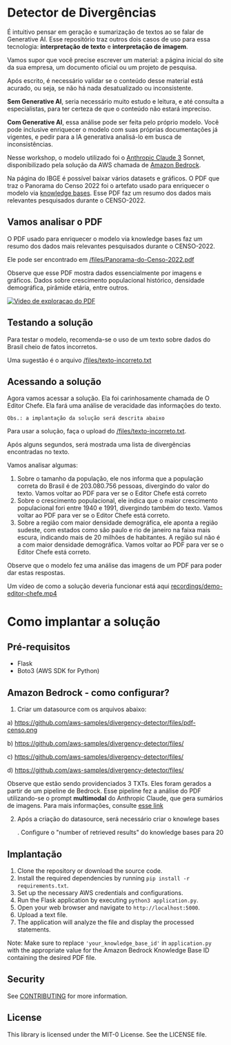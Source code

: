 # Detector de Divergências

É intuitivo pensar em geração e sumarização de textos ao se falar de Generative AI. 
Esse repositório traz outros dois casos de uso para essa tecnologia: **interpretação de texto** e **interpretação de imagem**.

Vamos supor que você precise escrever um material: a página inicial do site da sua empresa, um documento oficial ou um projeto de pesquisa. 

Após escrito, é necessário validar se o conteúdo desse material está acurado, ou seja, se não há nada desatualizado ou inconsistente. 

**Sem Generative AI**, seria necessário muito estudo e leitura, e até consulta a especialistas, para ter certeza de que o conteúdo não estará impreciso. 

**Com Generative AI**, essa análise pode ser feita pelo próprio modelo. Você pode inclusive enriquecer o modelo com suas próprias documentações já vigentes, e pedir para a IA generativa analisá-lo em busca de inconsistências.

Nesse workshop, o modelo utilizado foi o [Anthropic Claude 3](https://aws.amazon.com/pt/bedrock/claude/) Sonnet, disponibilizado pela solução da AWS chamada de [Amazon Bedrock](https://aws.amazon.com/pt/bedrock).

Na página do IBGE é possível baixar vários datasets e gráficos. O PDF que traz o Panorama do Censo 2022 foi o artefato usado para enriquecer o modelo via [knowledge bases](https://aws.amazon.com/pt/bedrock/knowledge-bases/). Esse PDF faz um resumo dos dados mais relevantes pesquisados durante o CENSO-2022.


## Vamos analisar o PDF


O PDF usado para enriquecer o modelo via knowledge bases faz um resumo dos dados mais relevantes pesquisados durante o CENSO-2022.

Ele pode ser encontrado em [/files/Panorama-do-Censo-2022.pdf](https://github.com/aws-samples/divergency-detector/files/Panorama-do-Censo-2022.pdf)

Observe que esse PDF mostra dados essencialmente por imagens e gráficos. Dados sobre crescimento populacional histórico, densidade demográfica, pirâmide etária, entre outros. 


[![Video de exploracao do PDF](https://github.com/aws-samples/divergency-detector/files/pdf-censo.png)](https://github.com/aws-samples/divergency-detector/recordings/demo-explanation.mov "CENSO")


## Testando a solução

Para testar o modelo, recomenda-se o uso de um texto sobre dados do Brasil cheio de fatos incorretos.

Uma sugestão é o arquivo [/files/texto-incorreto.txt](https://github.com/aws-samples/divergency-detector/files/texto-incorreto.txt)


## Acessando a solução


Agora vamos acessar a solução. Ela foi carinhosamente chamada de O Editor Chefe. Ela fará uma análise de veracidade das informações do texto.

    Obs.: a implantação da solução será descrita abaixo 

Para usar a solução, faça o upload do [/files/texto-incorreto.txt](https://github.com/aws-samples/divergency-detector/files/texto-incorreto.txt). 

Após alguns segundos, será mostrada uma lista de divergências encontradas no texto. 

Vamos analisar algumas:
1) Sobre o tamanho da população, ele nos informa que a população correta do Brasil é de 203.080.756 pessoas, divergindo do valor do texto. Vamos voltar ao PDF para ver se o Editor Chefe está correto
2) Sobre o crescimento populacional, ele indica que o maior crescimento populacional fori entre 1940 e 1991, divergindo também do texto. Vamos voltar ao PDF para ver se o Editor Chefe está correto.
3) Sobre a região com maior densidade demográfica, ele aponta a região sudeste, com estados como são paulo e rio de janeiro na faixa mais escura, indicando mais de 20 milhões de habitantes. A região sul não é a com maior densidade demográfica. Vamos voltar ao PDF para ver se o Editor Chefe está correto.
   
Observe que o modelo fez uma análise das imagens de um PDF para poder dar estas respostas.

Um vídeo de como a solução deveria funcionar está aqui [recordings/demo-editor-chefe.mp4](https://github.com/aws-samples/divergency-detector/recordings/demo-editor-chefe.mp4)


# Como implantar a solução

## Pré-requisitos

- Flask
- Boto3 (AWS SDK for Python)

## Amazon Bedrock - como configurar? 

1) Criar um datasource com os arquivos abaixo:

a) https://github.com/aws-samples/divergency-detector/files/pdf-censo.png

b) https://github.com/aws-samples/divergency-detector/files/

c) https://github.com/aws-samples/divergency-detector/files/

d) https://github.com/aws-samples/divergency-detector/files/

Observe que estão sendo providenciados 3 TXTs. Eles foram gerados a partir de um pipeline de Bedrock. Esse pipeline fez a análise do PDF utilizando-se o prompt **multimodal** do Anthropic Claude, que gera sumários de imagens.
Para mais informações, consulte [esse link](https://docs.aws.amazon.com/bedrock/latest/userguide/model-parameters-anthropic-claude-messages.html#model-parameters-anthropic-claude-messages-multimodal-prompts.title)

2) Após a criação do datasource, será necessário criar o knowlege bases

    . Configure o "number of retrieved results" do knowledge bases para 20


## Implantação

1. Clone the repository or download the source code.
2. Install the required dependencies by running `pip install -r requirements.txt`.
3. Set up the necessary AWS credentials and configurations.
4. Run the Flask application by executing `python3 application.py`.
5. Open your web browser and navigate to `http://localhost:5000`.
6. Upload a text file.
7. The application will analyze the file and display the processed statements.


Note: Make sure to replace `'your_knowledge_base_id'` in `application.py` with the appropriate value for the Amazon Bedrock Knowledge Base ID containing the desired PDF file.

## Security

See [CONTRIBUTING](CONTRIBUTING.md#security-issue-notifications) for more information.

## License

This library is licensed under the MIT-0 License. See the LICENSE file.